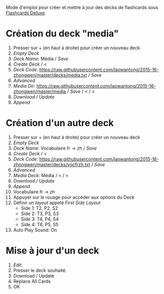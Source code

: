 Mode d'emploi pour créer et mettre à jour des decks de flashcards sous [Flashcards Deluxe](http://flashcardsdeluxe.com).

# Création du deck "media"

1. Presser sur + (en haut à droite) pour créer un nouveau deck
1. _Empty Deck_
1. _Deck Name_: Média / _Save_
1. _Create Deck_ / <
1. _Deck Code_: https://raw.githubusercontent.com/laowantong/2015-16-zhongwen/master/decks/media.txt / _Save_
1. _Advanced_
1. _Media Dir_: https://raw.githubusercontent.com/laowantong/2015-16-zhongwen/master/media / _Save_ / < / <
1. _Download / Update_
1. _Append_

# Création d'un autre deck

1. Presser sur + (en haut à droite) pour créer un nouveau deck
1. _Empty Deck_
1. _Deck Name_: Vocabulaire fr -> zh / _Save_
1. _Create Deck_ / <
1. _Deck Code_: https://raw.githubusercontent.com/laowantong/2015-16-zhongwen/master/decks/vocfrzh.txt / _Save_
1. _Advanced_
1. _Media Deck_: Média / < / <
1. _Download / Update_
1. _Append_
1. Vocabulaire fr -> zh
1. Appuyer sur le rouage pour accéder aux options du Deck
1. Définir un _layout_ appelé _First Side Layout_
    - Side 1: T2, P2, S2
    - Side 2: T3, P3, S3
    - Side 3: T4, P4, S4
    - Side 4: T6, P5, S5
1. Auto Play Sound: On

# Mise à jour d'un deck

1. _Edit_.
1. Presser le deck souhaité.
1. Download / Update
1. Replace All Cards
1. OK
